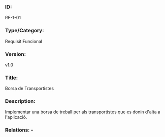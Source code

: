 ### ID:
RF-1-01
### Type/Category:
Requisit Funcional
### Version:
v1.0
### Title:
Borsa de Transportistes
### Description:
Implementar una borsa de treball per als transportistes que es donin d'alta a l'aplicació.
### Relations: -

